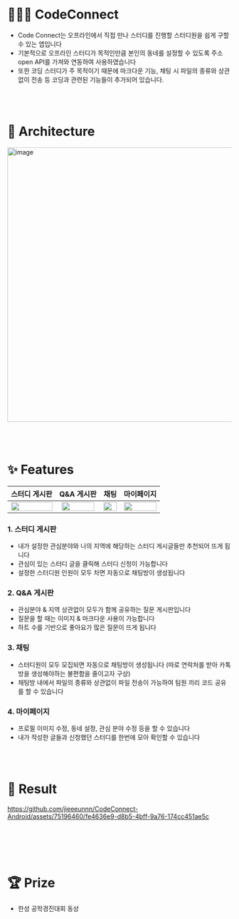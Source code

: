 # 👩🏻‍💻 CodeConnect
- Code Connect는 오프라인에서 직접 만나 스터디를 진행할 스터디원을 쉽게 구할 수 있는 앱입니다
- 기본적으로 오프라인 스터디가 목적인만큼 본인의 동네를 설정할 수 있도록 주소 open API를 가져와 연동하여 사용하였습니다
- 또한 코딩 스터디가 주 목적이기 때문에 마크다운 기능, 채팅 시 파일의 종류와 상관없이 전송 등 코딩과 관련된 기능들이 추가되어 있습니다.
<br/><br/><br/><br/>

# 🧬 Architecture
<img width="617" alt="image" src="https://github.com/jieeeunnn/CodeConnect-Android/assets/75196460/f41c523a-b350-41e6-aba2-4ff478a05069">
<br/><br/><br/><br/>

# ✨ Features
| 스터디 게시판 | Q&A 게시판 | 채팅 | 마이페이지 |
|:---:|:---:|:---:|:---:|
| <img src="https://github.com/jieeeunnn/CodeConnect-Android/assets/75196460/18af47da-05a4-4e69-9294-1efca721c908" width="100%" height="100%"/> | <img src="https://github.com/jieeeunnn/CodeConnect-Android/assets/75196460/8525cc01-1e58-4084-bab3-fec21d13ed56" width="93%" height="93%"/> | <img src="https://github.com/jieeeunnn/CodeConnect-Android/assets/75196460/5cda9469-7d0d-476a-9e2f-f99dcbf60c25" width="100%" height="100%"/> | <img src="https://github.com/jieeeunnn/CodeConnect-Android/assets/75196460/f8fe72b1-49ed-4e96-82fd-564fd8a015e9" width="100%" height="100%"/> |

### 1. 스터디 게시판
- 내가 설정한 관심분야와 나의 지역에 해당하는 스터디 게시글들만 추천되어 뜨게 됩니다
- 관심이 있는 스터디 글을 클릭해 스터디 신청이 가능합니다
- 설정한 스터디원 인원이 모두 차면 자동으로 채팅방이 생성됩니다

### 2. Q&A 게시판
- 관심분야 & 지역 상관없이 모두가 함께 공유하는 질문 게시판입니다
- 질문을 할 때는 이미지 & 마크다운 사용이 가능합니다
- 하트 수를 기반으로 좋아요가 많은 질문이 뜨게 됩니다

### 3. 채팅
- 스터디원이 모두 모집되면 자동으로 채팅방이 생성됩니다 (따로 연락처를 받아 카톡방을 생성해야하는 불편함을 줄이고자 구상)
- 채팅방 내에서 파일의 종류와 상관없이 파일 전송이 가능하여 팀원 끼리 코드 공유를 할 수 있습니다

### 4. 마이페이지
- 프로필 이미지 수정, 동네 설정, 관심 분야 수정 등을 할 수 있습니다
- 내가 작성한 글들과 신청했던 스터디를 한번에 모아 확인할 수 있습니다
<br/><br/><br/><br/>

# 📱 Result
https://github.com/jieeeunnn/CodeConnect-Android/assets/75196460/fe4636e9-d8b5-4bff-9a76-174cc451ae5c

<br/><br/><br/><br/>

# 🏆 Prize
- 한성 공학경진대회 동상

